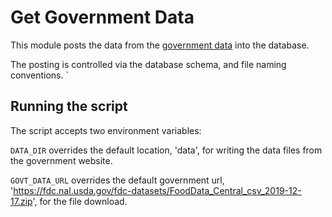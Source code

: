 # Get Government Data
This module posts the data from the [government data](https://fdc.nal.usda.gov/fdc-datasets) into the database.

The posting is controlled via the database schema, and file naming conventions.
`
## Running the script

The script accepts two environment variables:

`DATA_DIR` overrides the default location, 'data', for writing the data files from the government website.

`GOVT_DATA_URL` overrides the default government url, 'https://fdc.nal.usda.gov/fdc-datasets/FoodData_Central_csv_2019-12-17.zip', for the file download.
